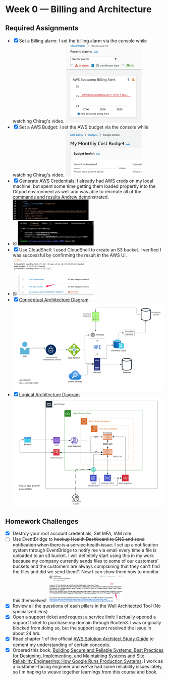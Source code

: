 # Week 0 — Billing and Architecture

## Required Assignments
- [x] Set a Billing alarm: I set the billing alarm via the console while watching Chirag's video. <img src="/journal/images/week0-billing-alarm.png"  width=50% height=50%>
- [x] Set a AWS Budget: I set the AWS budget via the console while watching Chirag's video. <img src="/journal/images/week0-aws-budget.png"  width=50% height=50%>
- [x] Generate AWS Credentials: I already had AWS creds on my local machine, but spent some time getting them loaded propertly into the Gitpod environment as well and was able to recreate all of the commands and results Andrew demonstrated. <img src="/journal/images/week0-aws-cli-gitpod.png"  width=50% height=50%> 
- [x] <img src="/journal/images/week0-get-caller.png"  width=50% height=50%>
- [x] Use CloudShell: I used CloudShell to create an S3 bucket. I verified I was successful by confirming the result in the AWS UI. <img src="/journal/images/week0-cli-mb.png"  width=50% height=50%>
- [x] <img src="/journal/images/week0-cli-mb-confirm.png"  width=50% height=50%>
- [x] [Conceptual Architecture Diagram](https://lucid.app/lucidchart/invitations/accept/inv_7b027d05-0ead-4be9-a081-48b264785e83) ![Conceptual Architecture Diagram](/journal/images/week0-conceptual-diagram.png)
- [x] [Logical Architecture Diagram](https://lucid.app/lucidchart/da9380c1-991d-4bb5-9b13-3469c1f3cfd8/edit?viewport_loc=-773%2C32%2C2252%2C1022%2C0_0&invitationId=inv_195fbd1f-0613-4a41-8a52-3c1665dd29f4) ![Conceptual Architecture Diagram](/journal/images/week0-logical-diagram.png)

## Homework Challenges 
- [x] Destroy your root account credentials, Set MFA, IAM role
- [ ] Use EventBridge to ~~hookup Health Dashboard to SNS and send notification when there is a service health issue.~~ I set up a notification system through EventBridge to notify me via email every time a file is uploaded to an s3 bucket. I will definitely start using this in my work because my company currently sends files to some of our customers' buckets and the customers are always complaining that they can't find the files and did we send them?. Now I can show them how to monitor this themselves! <img src="/journal/images/week0-eventbridge.png"  width=50% height=50%>
- [x] Review all the questions of each pillars in the Well Architected Tool (No specialized lens)
- [x] Open a support ticket and request a service limit: I actually opened a support ticket to purchase my domain through Route53. I was originally blocked from doing so, but the support agent resolved the issue in about 24 hrs.
- [x] Read chapter 1 of the official [AWS Solution Architect Study Guide](https://www.amazon.com/Certified-Solutions-Architect-Study-Guide/dp/1119713080/ref=asc_df_1119713080/?tag=hyprod-20&linkCode=df0&hvadid=459538011055&hvpos=&hvnetw=g&hvrand=1442647167613858578&hvpone=&hvptwo=&hvqmt=&hvdev=c&hvdvcmdl=&hvlocint=&hvlocphy=9032112&hvtargid=pla-917135384856&psc=1) to cement my understanding of certain concepts. 
- [x] Ordered this book, [Building Secure and Reliable Systems: Best Practices for Designing, Implementing, and Maintaining Systems](https://www.amazon.com/dp/1492083127?psc=1&ref=ppx_yo2ov_dt_b_product_details) and [Site Reliability Engineering: How Google Runs Production Systems](https://www.amazon.com/gp/product/149192912X/ref=ppx_yo_dt_b_asin_title_o00_s00?ie=UTF8&psc=1). I work as a customer-facing engineer and we've had some reliability issues lately, so I'm hoping to weave together learnings from this course and book.
